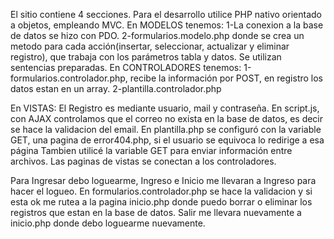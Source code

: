 El sitio contiene 4 secciones.
Para el desarrollo utilice  PHP nativo orientado a objetos, empleando MVC.
En MODELOS tenemos:
1-La conexion a la base de datos se hizo con PDO. 
2-formularios.modelo.php donde se crea un metodo para cada acción(insertar, seleccionar, actualizar y eliminar registro), que trabaja con los parámetros tabla y datos. Se utilizan sentencias preparadas.
En CONTROLADORES tenemos:
1-formularios.controlador.php, recibe la información por POST, en registro los datos estan en un array. 
2-plantilla.controlador.php

En VISTAS:
El Registro es mediante usuario, mail y contraseña. En script.js, con AJAX controlamos que el correo no exista en la base de datos, es decir se hace la validacion del email. 
En plantilla.php se configuró con la variable GET, una pagina de error404.php, si el usuario se equivoca lo redirige a esa página 
Tambien utilicé la variable GET para enviar información entre archivos.
Las paginas de vistas se conectan a los controladores. 

Para Ingresar debo loguearme, Ingreso e Inicio me llevaran a Ingreso para hacer el logueo. En formularios.controlador.php se hace la validacion y si esta ok me rutea a la pagina inicio.php donde puedo borrar o eliminar los registros que estan en la base de datos. 
Salir me llevara nuevamente a inicio.php donde debo loguearme nuevamente. 


